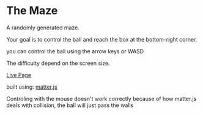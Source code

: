 # The Maze

<p>A randomly generated maze.</p>
<p>Your goal is to control the ball and reach the box at the bottom-right corner.<p>
<p>you can control the ball using the arrow keys or WASD</p>
<p>The difficulty depend on the screen size.</p>

[Live Page](https://soul-remix.github.io/maze/)

built using: [matter.js](https://brm.io/matter-js/)

<p>Controling with the mouse doesn't work correctly because of how matter.js deals with collision, the ball will just pass the walls</p>
